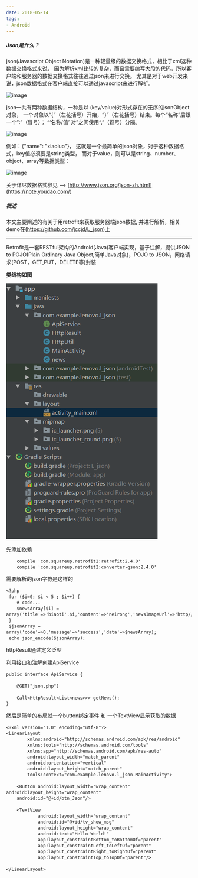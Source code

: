 ```yaml
---
date: 2018-05-14
tags:
- Android
---
```

##### Json是什么？
json(Javascript Object Notation)是一种轻量级的数据交换格式，相比于xml这种数据交换格式来说，
因为解析xml比较的复杂，而且需要编写大段的代码，所以客户端和服务器的数据交换格式往往通过json来进行交换。
尤其是对于web开发来说，json数据格式在客户端直接可以通过javascript来进行解析。

![image](http://www.json.org/object.gif)

json一共有两种数据结构，一种是以 (key/value)对形式存在的无序的jsonObject对象，
一个对象以“{”（左花括号）开始，“}”（右花括号）结束。每个“名称”后跟一个“:”（冒号）；
“‘名称/值’ 对”之间使用“,”（逗号）分隔。

![image](http://www.json.org/array.gif)

例如：{"name": "xiaoluo"}， 这就是一个最简单的json对象，对于这种数据格式，key值必须要是string类型，
而对于value，则可以是string、number、object、array等数据类型：

![image](http://www.json.org/value.gif)

关于详尽数据格式参见 --> [http://www.json.org/json-zh.html](https://note.youdao.com/)

##### 概述
本文主要阐述的有关于用retrofit来获取服务器端json数据, 并进行解析，相关demo在(https://github.com/jccjd/L_json)上

---

Retrofit是一套RESTful架构的Android(Java)客户端实现，基于注解，提供JSON to POJO(Plain Ordinary Java Object,简单Java对象)，POJO to JSON，网络请求(POST，GET,PUT，DELETE等)封装

**类结构如图**

![image](https://github.com/jccjd/L_json/blob/master/app/src/main/res/drawable/buhuo.PNG?raw=true)

先添加依赖

```
    compile 'com.squareup.retrofit2:retrofit:2.4.0'
    compile 'com.squareup.retrofit2:converter-gson:2.4.0'
```

需要解析的json字符是这样的

```
<?php
 for ($i=0; $i < 5 ; $i++) {
 	# code...
 	$newsArray[$i] = array('title'=>'biaoti'.$i,'content'=>'neirong','newsImageUrl'=>'http//10.0.2.2/image/news/1.jpg');
 }
 $jsonArray = array('code'=>0,'message'=>'success','data'=>$newsArray);
 echo json_encode($jsonArray);
```
httpResult通过定义泛型

利用接口和注解创建ApiService

```
public interface ApiService {

    @GET("json.php")

    Call<HttpResult<List<news>>> getNews();
}
```


然后是简单的布局就一个button绑定事件 和 一个TextView显示获取的数据

```
<?xml version="1.0" encoding="utf-8"?>
<LinearLayout
        xmlns:android="http://schemas.android.com/apk/res/android"
        xmlns:tools="http://schemas.android.com/tools"
        xmlns:app="http://schemas.android.com/apk/res-auto"
        android:layout_width="match_parent"
        android:orientation="vertical"
        android:layout_height="match_parent"
        tools:context="com.example.lenovo.l_json.MainActivity">

    <Button android:layout_width="wrap_content" android:layout_height="wrap_content"
    android:id="@+id/btn_Json"/>

    <TextView
            android:layout_width="wrap_content"
            android:id="@+id/tv_show_msg"
            android:layout_height="wrap_content"
            android:text="Hello World!"
            app:layout_constraintBottom_toBottomOf="parent"
            app:layout_constraintLeft_toLeftOf="parent"
            app:layout_constraintRight_toRightOf="parent"
            app:layout_constraintTop_toTopOf="parent"/>

</LinearLayout>
```

